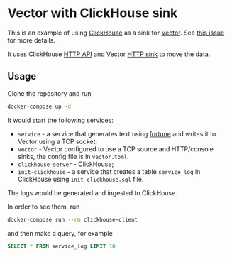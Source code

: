 # Vector with ClickHouse sink

This is an example of using [ClickHouse](https://clickhouse.yandex) as a sink for [Vector](https://vector.dev). See [this issue](https://github.com/timberio/vector/issues/556) for more details.

It uses ClickHouse [HTTP API](https://clickhouse.yandex/docs/en/interfaces/http/) and Vector [HTTP sink](https://docs.vector.dev/usage/configuration/sinks/http) to move the data.

## Usage

Clone the repository and run

```sh
docker-compose up -d
```

It would start the following services:

* `service` - a service that generates text using [fortune](https://wiki.debian.org/fortune) and writes it to Vector using a TCP socket;
* `vector` - Vector configured to use a TCP source and HTTP/console sinks, the config file is in `vector.toml`.
* `clickhouse-server` - ClickHouse;
* `init-clickhouse` - a service that creates a table `service_log` in ClickHouse using `init-clickhouse.sql` file.

The logs would be generated and ingested to ClickHouse.

In order to see them, run

```sh
docker-compose run --rm clickhouse-client
```

and then make a query, for example

```sql
SELECT * FROM service_log LIMIT 10
```
